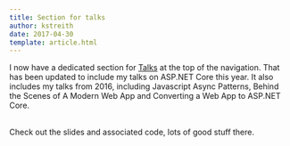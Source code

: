```yaml
---
title: Section for talks
author: kstreith 
date: 2017-04-30
template: article.html
---
```


I now have a dedicated section for [Talks](http://itsnull.com/talks/) at the top of the navigation. That has been updated to include my talks on ASP.NET Core this year. It also includes my talks from 2016, including Javascript Async Patterns, Behind the Scenes of A Modern Web App and Converting a Web App to ASP.NET Core.

<br/>   
Check out the slides and associated code, lots of good stuff there.